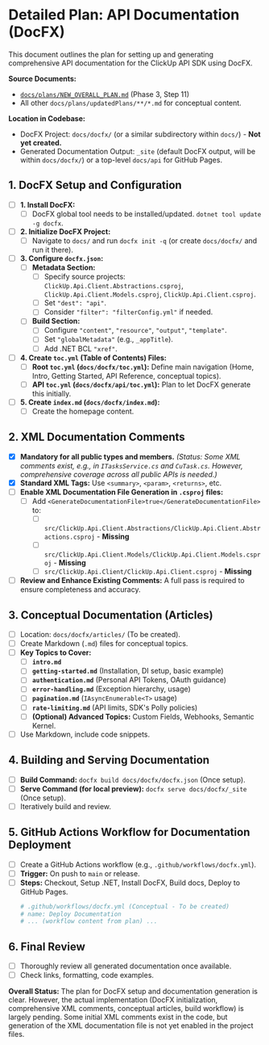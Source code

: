 # Detailed Plan: API Documentation (DocFX)

This document outlines the plan for setting up and generating comprehensive API documentation for the ClickUp API SDK using DocFX.

**Source Documents:**
*   [`docs/plans/NEW_OVERALL_PLAN.md`](../NEW_OVERALL_PLAN.md) (Phase 3, Step 11)
*   All other `docs/plans/updatedPlans/**/*.md` for conceptual content.

**Location in Codebase:**
*   DocFX Project: `docs/docfx/` (or a similar subdirectory within `docs/`) - **Not yet created.**
*   Generated Documentation Output: `_site` (default DocFX output, will be within `docs/docfx/`) or a top-level `docs/api` for GitHub Pages.

## 1. DocFX Setup and Configuration

- [ ] **1. Install DocFX:**
    - [ ] DocFX global tool needs to be installed/updated. `dotnet tool update -g docfx`.

- [ ] **2. Initialize DocFX Project:**
    - [ ] Navigate to `docs/` and run `docfx init -q` (or create `docs/docfx/` and run it there).

- [ ] **3. Configure `docfx.json`:**
    - [ ] **Metadata Section:**
        - [ ] Specify source projects: `ClickUp.Api.Client.Abstractions.csproj`, `ClickUp.Api.Client.Models.csproj`, `ClickUp.Api.Client.csproj`.
        - [ ] Set `"dest": "api"`.
        - [ ] Consider `"filter": "filterConfig.yml"` if needed.
    - [ ] **Build Section:**
        - [ ] Configure `"content"`, `"resource"`, `"output"`, `"template"`.
        - [ ] Set `"globalMetadata"` (e.g., `_appTitle`).
        - [ ] Add .NET BCL `"xref"`.

- [ ] **4. Create `toc.yml` (Table of Contents) Files:**
    - [ ] **Root `toc.yml` (`docs/docfx/toc.yml`):** Define main navigation (Home, Intro, Getting Started, API Reference, conceptual topics).
    - [ ] **API `toc.yml` (`docs/docfx/api/toc.yml`):** Plan to let DocFX generate this initially.

- [ ] **5. Create `index.md` (`docs/docfx/index.md`):**
    - [ ] Create the homepage content.

## 2. XML Documentation Comments

- [x] **Mandatory for all public types and members.**
    *(Status: Some XML comments exist, e.g., in `ITasksService.cs` and `CuTask.cs`. However, comprehensive coverage across all public APIs is needed.)*
- [x] **Standard XML Tags:** Use `<summary>`, `<param>`, `<returns>`, etc.
- [ ] **Enable XML Documentation File Generation in `.csproj` files:**
    - [ ] Add `<GenerateDocumentationFile>true</GenerateDocumentationFile>` to:
        - [ ] `src/ClickUp.Api.Client.Abstractions/ClickUp.Api.Client.Abstractions.csproj` - **Missing**
        - [ ] `src/ClickUp.Api.Client.Models/ClickUp.Api.Client.Models.csproj` - **Missing**
        - [ ] `src/ClickUp.Api.Client/ClickUp.Api.Client.csproj` - **Missing**
- [ ] **Review and Enhance Existing Comments:** A full pass is required to ensure completeness and accuracy.

## 3. Conceptual Documentation (Articles)

- [ ] Location: `docs/docfx/articles/` (To be created).
- [ ] Create Markdown (`.md`) files for conceptual topics.
- [ ] **Key Topics to Cover:**
    - [ ] **`intro.md`**
    - [ ] **`getting-started.md`** (Installation, DI setup, basic example)
    - [ ] **`authentication.md`** (Personal API Tokens, OAuth guidance)
    - [ ] **`error-handling.md`** (Exception hierarchy, usage)
    - [ ] **`pagination.md`** (`IAsyncEnumerable<T>` usage)
    - [ ] **`rate-limiting.md`** (API limits, SDK's Polly policies)
    - [ ] **(Optional) Advanced Topics:** Custom Fields, Webhooks, Semantic Kernel.
- [ ] Use Markdown, include code snippets.

## 4. Building and Serving Documentation

- [ ] **Build Command:** `docfx build docs/docfx/docfx.json` (Once setup).
- [ ] **Serve Command (for local preview):** `docfx serve docs/docfx/_site` (Once setup).
- [ ] Iteratively build and review.

## 5. GitHub Actions Workflow for Documentation Deployment

- [ ] Create a GitHub Actions workflow (e.g., `.github/workflows/docfx.yml`).
- [ ] **Trigger:** On push to `main` or release.
- [ ] **Steps:** Checkout, Setup .NET, Install DocFX, Build docs, Deploy to GitHub Pages.
    ```yaml
    # .github/workflows/docfx.yml (Conceptual - To be created)
    # name: Deploy Documentation
    # ... (workflow content from plan) ...
    ```

## 6. Final Review
- [ ] Thoroughly review all generated documentation once available.
- [ ] Check links, formatting, code examples.

**Overall Status:** The plan for DocFX setup and documentation generation is clear. However, the actual implementation (DocFX initialization, comprehensive XML comments, conceptual articles, build workflow) is largely pending. Some initial XML comments exist in the code, but generation of the XML documentation file is not yet enabled in the project files.
```
```
